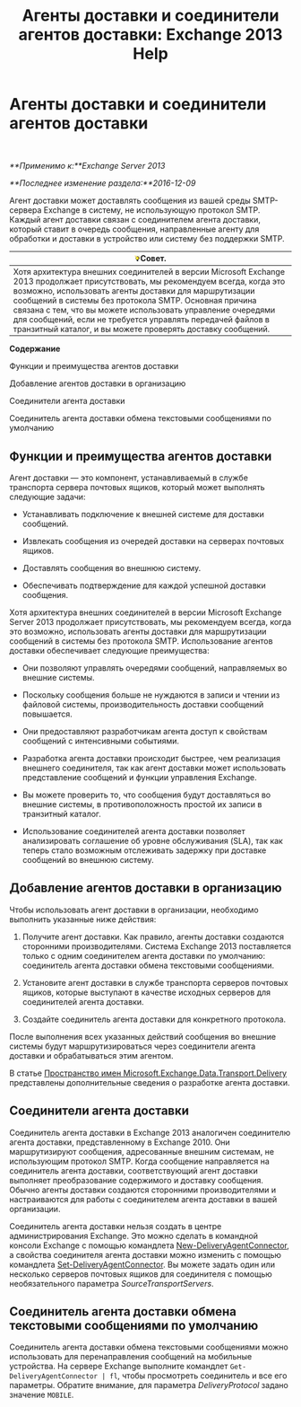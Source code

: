 ﻿---
title: 'Агенты доставки и соединители агентов доставки: Exchange 2013 Help'
TOCTitle: Агенты доставки и соединители агентов доставки
ms:assetid: 38c942ee-b59d-47ec-87eb-bebad441ada5
ms:mtpsurl: https://technet.microsoft.com/ru-ru/library/Dd638118(v=EXCHG.150)
ms:contentKeyID: 50487851
ms.date: 04/30/2018
mtps_version: v=EXCHG.150
ms.translationtype: HT
---

# Агенты доставки и соединители агентов доставки

 

_**Применимо к:**Exchange Server 2013_

_**Последнее изменение раздела:**2016-12-09_

Агент доставки может доставлять сообщения из вашей среды SMTP-сервера Exchange в систему, не использующую протокол SMTP. Каждый агент доставки связан с соединителем агента доставки, который ставит в очередь сообщения, направленные агенту для обработки и доставки в устройство или систему без поддержки SMTP.

<table>
<thead>
<tr class="header">
<th><img src="images/Bb124558.tip(EXCHG.150).gif" title="Совет" alt="Совет" />Совет.</th>
</tr>
</thead>
<tbody>
<tr class="odd">
<td>Хотя архитектура внешних соединителей в версии Microsoft Exchange 2013 продолжает присутствовать, мы рекомендуем всегда, когда это возможно, использовать агенты доставки для маршрутизации сообщений в системы без протокола SMTP. Основная причина связана с тем, что вы можете использовать управление очередями для сообщений, если не требуется управлять передачей файлов в транзитный каталог, и вы можете проверять доставку сообщений.</td>
</tr>
</tbody>
</table>


**Содержание**

Функции и преимущества агентов доставки

Добавление агентов доставки в организацию

Соединители агента доставки

Соединитель агента доставки обмена текстовыми сообщениями по умолчанию

## Функции и преимущества агентов доставки

Агент доставки — это компонент, устанавливаемый в службе транспорта сервера почтовых ящиков, который может выполнять следующие задачи:

  - Устанавливать подключение к внешней системе для доставки сообщений.

  - Извлекать сообщения из очередей доставки на серверах почтовых ящиков.

  - Доставлять сообщения во внешнюю систему.

  - Обеспечивать подтверждение для каждой успешной доставки сообщения.

Хотя архитектура внешних соединителей в версии Microsoft Exchange Server 2013 продолжает присутствовать, мы рекомендуем всегда, когда это возможно, использовать агенты доставки для маршрутизации сообщений в системы без протокола SMTP. Использование агентов доставки обеспечивает следующие преимущества:

  - Они позволяют управлять очередями сообщений, направляемых во внешние системы.

  - Поскольку сообщения больше не нуждаются в записи и чтении из файловой системы, производительность доставки сообщений повышается.

  - Они предоставляют разработчикам агента доступ к свойствам сообщений с интенсивными событиями.

  - Разработка агента доставки происходит быстрее, чем реализация внешнего соединителя, так как агент доставки может использовать представление сообщений и функции управления Exchange.

  - Вы можете проверить то, что сообщения будут доставляться во внешние системы, в противоположность простой их записи в транзитный каталог.

  - Использование соединителей агента доставки позволяет анализировать соглашение об уровне обслуживания (SLA), так как теперь стало возможным отслеживать задержку при доставке сообщений во внешнюю систему.

## Добавление агентов доставки в организацию

Чтобы использовать агент доставки в организации, необходимо выполнить указанные ниже действия:

1.  Получите агент доставки. Как правило, агенты доставки создаются сторонними производителями. Система Exchange 2013 поставляется только с одним соединителем агента доставки по умолчанию: соединитель агента доставки обмена текстовыми сообщениями.

2.  Установите агент доставки в службе транспорта серверов почтовых ящиков, которые выступают в качестве исходных серверов для соединителей агента доставки.

3.  Создайте соединитель агента доставки для конкретного протокола.

После выполнения всех указанных действий сообщения во внешние системы будут маршрутизироваться через соединители агента доставки и обрабатываться этим агентом.

В статье [Пространство имен Microsoft.Exchange.Data.Transport.Delivery](https://go.microsoft.com/fwlink/?linkid=262690) представлены дополнительные сведения о разработке агента доставки.

## Соединители агента доставки

Соединитель агента доставки в Exchange 2013 аналогичен соединителю агента доставки, представленному в Exchange 2010. Они маршрутизируют сообщения, адресованные внешним системам, не использующим протокол SMTP. Когда сообщение направляется на соединитель агента доставки, соответствующий агент доставки выполняет преобразование содержимого и доставку сообщения. Обычно агенты доставки создаются сторонними производителями и настраиваются для работы с соединителем агента доставки в вашей организации.

Соединитель агента доставки нельзя создать в центре администрирования Exchange. Это можно сделать в командной консоли Exchange с помощью командлета [New-DeliveryAgentConnector](https://technet.microsoft.com/ru-ru/library/dd351063\(v=exchg.150\)), а свойства соединителя агента доставки можно изменить с помощью командлета [Set-DeliveryAgentConnector](https://technet.microsoft.com/ru-ru/library/dd351159\(v=exchg.150\)). Вы можете задать один или несколько серверов почтовых ящиков для соединителя с помощью необязательного параметра *SourceTransportServers*.

## Соединитель агента доставки обмена текстовыми сообщениями по умолчанию

Соединитель агента доставки обмена текстовыми сообщениями можно использовать для перенаправления сообщений на мобильные устройства. На сервере Exchange выполните командлет `Get-DeliveryAgentConnector | fl`, чтобы просмотреть соединитель и все его параметры. Обратите внимание, для параметра *DeliveryProtocol* задано значение `MOBILE`.

